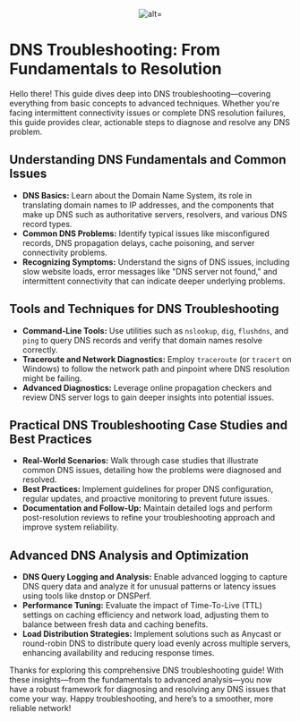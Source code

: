 <p align="center">
  <img src="https://i.imgur.com/RmhucTa.png" alt="alt="DNS Diagram"/>
</p>
<h1>DNS Troubleshooting: From Fundamentals to Resolution</h1>
<p>
  Hello there! This guide dives deep into DNS troubleshooting—covering everything from basic concepts to advanced techniques. Whether you're facing intermittent connectivity issues or complete DNS resolution failures, this guide provides clear, actionable steps to diagnose and resolve any DNS problem.
</p>

<h2>Understanding DNS Fundamentals and Common Issues</h2>
<ul>
  <li>
    <strong>DNS Basics:</strong> Learn about the Domain Name System, its role in translating domain names to IP addresses, and the components that make up DNS such as authoritative servers, resolvers, and various DNS record types.
  </li>
  <li>
    <strong>Common DNS Problems:</strong> Identify typical issues like misconfigured records, DNS propagation delays, cache poisoning, and server connectivity problems.
  </li>
  <li>
    <strong>Recognizing Symptoms:</strong> Understand the signs of DNS issues, including slow website loads, error messages like "DNS server not found," and intermittent connectivity that can indicate deeper underlying problems.
  </li>
</ul>

<h2>Tools and Techniques for DNS Troubleshooting</h2>
<ul>
  <li>
    <strong>Command-Line Tools:</strong> Use utilities such as <code>nslookup</code>, <code>dig</code>, <code>flushdns</code>, and <code>ping</code> to query DNS records and verify that domain names resolve correctly.
  </li>
  <li>
    <strong>Traceroute and Network Diagnostics:</strong> Employ <code>traceroute</code> (or <code>tracert</code> on Windows) to follow the network path and pinpoint where DNS resolution might be failing.
  </li>
  <li>
    <strong>Advanced Diagnostics:</strong> Leverage online propagation checkers and review DNS server logs to gain deeper insights into potential issues.
  </li>
</ul>

<h2>Practical DNS Troubleshooting Case Studies and Best Practices</h2>
<ul>
  <li>
    <strong>Real-World Scenarios:</strong> Walk through case studies that illustrate common DNS issues, detailing how the problems were diagnosed and resolved.
  </li>
  <li>
    <strong>Best Practices:</strong> Implement guidelines for proper DNS configuration, regular updates, and proactive monitoring to prevent future issues.
  </li>
  <li>
    <strong>Documentation and Follow-Up:</strong> Maintain detailed logs and perform post-resolution reviews to refine your troubleshooting approach and improve system reliability.
  </li>
</ul>

<h2>Advanced DNS Analysis and Optimization</h2>
<ul>
  <li>
    <strong>DNS Query Logging and Analysis:</strong> Enable advanced logging to capture DNS query data and analyze it for unusual patterns or latency issues using tools like dnstop or DNSPerf.
  </li>
  <li>
    <strong>Performance Tuning:</strong> Evaluate the impact of Time-To-Live (TTL) settings on caching efficiency and network load, adjusting them to balance between fresh data and caching benefits.
  </li>
  <li>
    <strong>Load Distribution Strategies:</strong> Implement solutions such as Anycast or round-robin DNS to distribute query load evenly across multiple servers, enhancing availability and reducing response times.
  </li>
</ul>

<p>
  Thanks for exploring this comprehensive DNS troubleshooting guide! With these insights—from the fundamentals to advanced analysis—you now have a robust framework for diagnosing and resolving any DNS issues that come your way. Happy troubleshooting, and here’s to a smoother, more reliable network!
</p>

</body>
</html>
